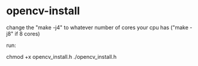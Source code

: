 # opencv-install

change the "make -j4" to whatever number of cores your cpu has ("make -j8" if
8 cores)

run:

chmod +x opencv_install.h
./opencv_install.h
